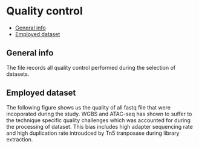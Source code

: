 # Quality control

* [General info](#general-info)
* [Employed dataset](#employed-dataset)

## General info

The file records all quality control performed during the selection of datasets.

## Employed dataset

The following figure shows us the quality of all fastq file that were incoporated during the study. WGBS and ATAC-seq has shown to suffer to the technique specific quality challenges which was accounted for during the processing of dataset. This bias includes high adapter sequencing rate and high duplication rate introudced by Tn5 tranposase during library extraction. 
<br />
<p align="center>
![plot](https://github.com/Yifan-bio/msc/blob/main/Master/Image/Figure%203.1.A.png)
![plot](https://github.com/Yifan-bio/msc/blob/main/Master/Image/Figure%203.1.B.png)
Figure 3.1. All employed datasets present qualified sequencing quality. The graph separately represents a) the per base sequencing quality and b) the mean sequence quality of all reads. All sequencing libraries were derived from 100 ng/ml PMA treated and untreated THP-1 cells collected from PRJNA53382. Expected contamination were found for both ATAC-seq library and WGBS library.

N
